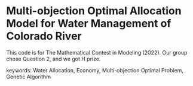 # Multi-objection Optimal Allocation Model for Water Management of Colorado River
This code is for The Mathematical Contest in Modeling (2022). Our group chose Question 2, and we got H prize.

keywords: Water Allocation, Economy, Multi-objection Optimal Problem, Genetic Algorithm
